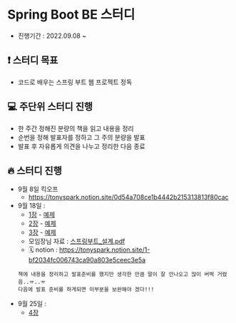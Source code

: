 # Spring Boot BE 스터디
+ 진행기간 : 2022.09.08 ~

## ❗️ 스터디 목표
+ 코드로 배우는 스프링 부트 웹 프로젝트 정독

## 💻 주단위 스터디 진행
+ 한 주간 정해진 분량의 책을 읽고 내용을 정리
+ 순번을 정해 발표자를 정하고 그 주의 분량을 발표
+ 발표 후 자유롭게 의견을 나누고 정리한 다음 종료

## 🔥 스터디 진행
+ 9월 8일 킥오프
  + https://tonyspark.notion.site/0d54a708ce1b4442b215313813f80cac
+ 9월 18일 : 
  + [1장](./week1/chapter01/Chapter01.md) - [예제](https://github.com/WooDolpa/springboot-study)
  + [2장](./week1/chapter02/Chapter02.md) - [예제](https://github.com/WooDolpa/spring-boot-chapter02)
  + [3장](./week1/chapter03/Chapter03.md) - [예제](https://github.com/WooDolpa/spring-boot-chapter03)
  + 모임장님 자료 : [스프링부트_설계.pdf](./week1/chapter01/file/springBootArchitecture.pdf)
  + 🗓 notion : https://tonyspark.notion.site/1-bf2034fc006743ca90a803e5ceec3e5a
  ```
  책에 내용을 정리하고 발표준비를 했지만 생각한 만큼 말이 잘 안나오고 많이 버벅 거렸음..ㅠ..ㅠ
  다음에 발표 준비를 하게되면 이부분을 보완해야 겠다!!!
  ```
+ 9월 25일 :
  + [4장]()